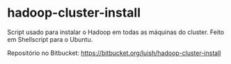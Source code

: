 hadoop-cluster-install
======================

Script usado para instalar o Hadoop em todas as máquinas do cluster. Feito em Shellscript para o Ubuntu.

Repositório no Bitbucket: https://bitbucket.org/luish/hadoop-cluster-install
